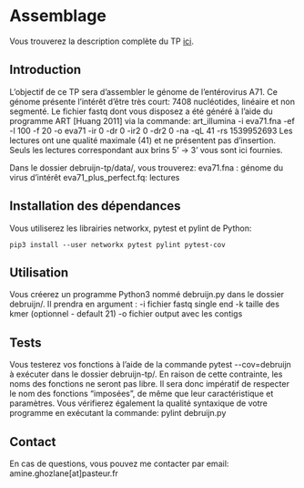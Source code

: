 # Assemblage

Vous trouverez la description complète du TP [ici]( 
https://docs.google.com/document/d/1P4v3bHbSurD7RXA-ldVwmtNKGvWsnBae51RMGye_KLs/edit?usp=sharing).

## Introduction

L’objectif de ce TP sera d’assembler le génome de l’entérovirus A71. Ce génome présente l’intérêt d’être très court: 7408 nucléotides, linéaire et non segmenté.
Le fichier fastq dont vous disposez a été généré à l’aide du programme ART [Huang 2011] via la commande:
art_illumina -i eva71.fna -ef -l 100 -f 20 -o eva71 -ir 0 -dr 0 -ir2 0 -dr2 0 -na -qL 41 -rs 1539952693 
Les lectures ont une qualité maximale (41) et ne présentent pas d’insertion. Seuls les lectures correspondant aux brins 5’ -> 3’ vous sont ici fournies. 

Dans le dossier debruijn-tp/data/, vous trouverez:
eva71.fna : génome du virus d’intérêt
eva71_plus_perfect.fq: lectures 


## Installation des dépendances

Vous utiliserez les librairies networkx, pytest et pylint de Python:

```
pip3 install --user networkx pytest pylint pytest-cov
```

## Utilisation

Vous créerez un programme Python3 nommé debruijn.py dans le dossier debruijn/.  Il prendra en argument :
 -i fichier fastq single end
 -k taille des kmer (optionnel - default 21)
 -o fichier output avec les contigs

## Tests

Vous testerez vos fonctions à l’aide de la commande pytest --cov=debruijn à exécuter dans le dossier debruijn-tp/. En raison de cette contrainte, les noms des fonctions ne seront pas libre. Il sera donc impératif de respecter le nom des fonctions “imposées”, de même que leur caractéristique et paramètres. 
Vous vérifierez également la qualité syntaxique de votre programme en exécutant la commande: pylint debruijn.py

## Contact

En cas de questions, vous pouvez me contacter par email: amine.ghozlane[at]pasteur.fr
